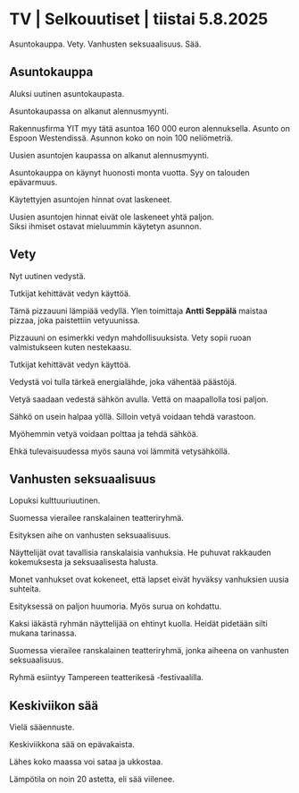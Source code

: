# TV | Selkouutiset | tiistai 5.8.2025

Asuntokauppa. Vety. Vanhusten seksuaalisuus. Sää.

## Asuntokauppa

Aluksi uutinen asuntokaupasta.

Asuntokaupassa on alkanut alennusmyynti.

Rakennusfirma YIT myy tätä asuntoa 160 000 euron alennuksella. Asunto on Espoon Westendissä. Asunnon koko on noin 100 neliömetriä.

Uusien asuntojen kaupassa on alkanut alennusmyynti.

Asuntokauppa on käynyt huonosti monta vuotta. Syy on talouden epävarmuus.

Käytettyjen asuntojen hinnat ovat laskeneet.

Uusien asuntojen hinnat eivät ole laskeneet yhtä paljon.  
Siksi ihmiset ostavat mieluummin käytetyn asunnon.

## Vety

Nyt uutinen vedystä.

Tutkijat kehittävät vedyn käyttöä.

Tämä pizzauuni lämpiää vedyllä. Ylen toimittaja **Antti Seppälä** maistaa pizzaa, joka paistettiin vetyuunissa.

Pizzauuni on esimerkki vedyn mahdollisuuksista. Vety sopii ruoan valmistukseen kuten nestekaasu.

Tutkijat kehittävät vedyn käyttöä.

Vedystä voi tulla tärkeä energialähde, joka vähentää päästöjä.

Vetyä saadaan vedestä sähkön avulla. Vettä on maapallolla tosi paljon.

Sähkö on usein halpaa yöllä. Silloin vetyä voidaan tehdä varastoon.

Myöhemmin vetyä voidaan polttaa ja tehdä sähköä.

Ehkä tulevaisuudessa myös sauna voi lämmitä vetysähköllä.

## Vanhusten seksuaalisuus

Lopuksi kulttuuriuutinen.

Suomessa vierailee ranskalainen teatteriryhmä.

Esityksen aihe on vanhusten seksuaalisuus.

Näyttelijät ovat tavallisia ranskalaisia vanhuksia. He puhuvat rakkauden kokemuksesta ja seksuaalisesta halusta.

Monet vanhukset ovat kokeneet, että lapset eivät hyväksy vanhuksien uusia suhteita.

Esityksessä on paljon huumoria. Myös surua on kohdattu.

Kaksi iäkästä ryhmän näyttelijää on ehtinyt kuolla. Heidät pidetään silti mukana tarinassa.

Suomessa vierailee ranskalainen teatteriryhmä, jonka aiheena on vanhusten seksuaalisuus.

Ryhmä esiintyy Tampereen teatterikesä -festivaalilla.

## Keskiviikon sää

Vielä sääennuste.

Keskiviikkona sää on epävakaista.

Lähes koko maassa voi sataa ja ukkostaa.

Lämpötila on noin 20 astetta, eli sää viilenee.
